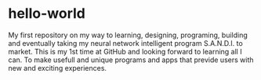 # hello-world
My first repository on my way to learning, designing, programing, building and eventually taking my neural network intelligent program S.A.N.D.I. to market.
This is my 1st time at GitHub and looking forward to learning all I can. To make usefull and unique programs and apps that previde users with new and exciting experiences. 
